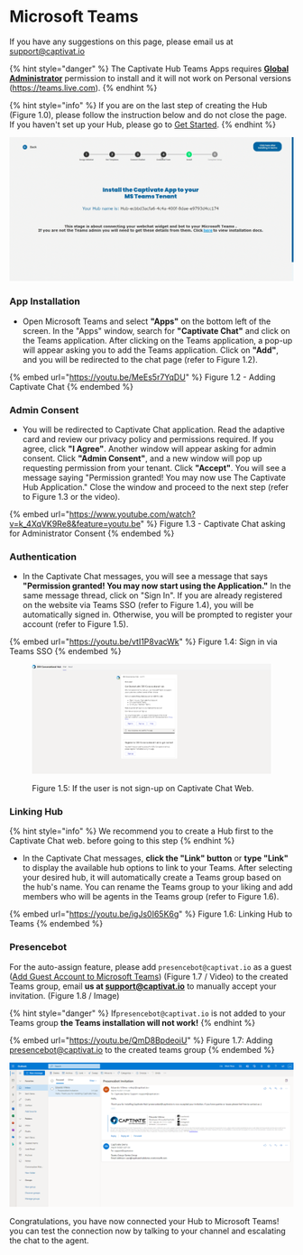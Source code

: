 # Microsoft Teams

If you have any suggestions on this page, please email us at support@captivat.io

{% hint style="danger" %}
The Captivate Hub Teams Apps requires [**Global Administrator**](https://docs.microsoft.com/en-us/azure/active-directory/roles/permissions-reference#global-administrator) permission to install and it will not work on Personal versions (https://teams.live.com).
{% endhint %}

{% hint style="info" %}
If you are on the last step of creating the Hub (Figure 1.0), please follow the instruction below and do not close the page. If you haven't set up your Hub, please go to [Get Started](../../../get-started.md).
{% endhint %}

![Figure 1.0 - Final step for Web Widget creation.](../../../.gitbook/assets/laststage.png)

### App Installation

* Open Microsoft Teams and select **"Apps"** on the bottom left of the screen. In the "Apps" window, search for **"Captivate Chat"** and click on the Teams application. After clicking on the Teams application, a pop-up will appear asking you to add the Teams application. Click on **"Add"**, and you will be redirected to the chat page (refer to Figure 1.2).

{% embed url="https://youtu.be/MeEs5r7YqDU" %}
Figure 1.2 - Adding Captivate Chat
{% endembed %}

### Admin Consent

* You will be redirected to Captivate Chat application. Read the adaptive card and review our privacy policy and permissions required. If you agree, click **"I Agree"**. Another window will appear asking for admin consent. Click **"Admin Consent"**, and a new window will pop up requesting permission from your tenant. Click **"Accept"**. You will see a message saying "Permission granted! You may now use The Captivate Hub Application." Close the window and proceed to the next step (refer to Figure 1.3 or the video).

{% embed url="https://www.youtube.com/watch?v=k_4XqVK9Re8&feature=youtu.be" %}
Figure 1.3 - Captivate Chat asking for Administrator Consent
{% endembed %}

### Authentication

* In the Captivate Chat messages, you will see a message that says **"Permission granted! You may now start using the Application."** In the same message thread, click on "Sign In". If you are already registered on the website via Teams SSO (refer to Figure 1.4), you will be automatically signed in. Otherwise, you will be prompted to register your account (refer to Figure 1.5).

{% embed url="https://youtu.be/vtI1P8vacWk" %}
Figure 1.4: Sign in via Teams SSO
{% endembed %}

<figure><img src="../../../.gitbook/assets/image (79).png" alt=""><figcaption><p>Figure 1.5: If the user is not sign-up on Captivate Chat Web.</p></figcaption></figure>

### Linking Hub

{% hint style="info" %}
We recommend you to create a Hub first to the Captivate Chat web. before going to this step
{% endhint %}

* In the Captivate Chat messages, **click the "Link" button** or **type "Link"** to display the available hub options to link to your Teams. After selecting your desired hub, it will automatically create a Teams group based on the hub's name. You can rename the Teams group to your liking and add members who will be agents in the Teams group (refer to Figure 1.6).

{% embed url="https://youtu.be/igJs0I65K6g" %}
Figure 1.6: Linking Hub to Teams
{% endembed %}

### Presencebot

For the auto-assign feature, please add `presencebot@captivat.io` as a guest ([Add Guest Account to Microsoft Teams](https://support.microsoft.com/en-us/office/add-guests-to-a-team-in-teams-fccb4fa6-f864-4508-bdde-256e7384a14f)) (Figure 1.7 / Video) to the created Teams group, email **us at support@captivat.io** to manually accept your invitation. (Figure 1.8 / Image)

{% hint style="danger" %}
If`presencebot@captivat.io` is not added to your Teams group **the Teams installation will not work!**
{% endhint %}

{% embed url="https://youtu.be/QmD8BpdeoiU" %}
Figure 1.7: Adding presencebot@captivat.io to the created teams group
{% endembed %}

![Figure 1.8 - support@captivat.io replied on your email request.](../../../.gitbook/assets/accept.png)

Congratulations, you have now connected your Hub to Microsoft Teams! you can test the connection now by talking to your channel and escalating the chat to the agent.
